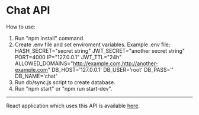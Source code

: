 # Chat API
How to use:
1. Run "npm install" command.
2. Create .env file and set enviroment variables. Example .env file:
HASH_SECRET="secret string"
JWT_SECRET="another secret string"
PORT=4000
IP="127.0.0.1"
JWT_TTL="24h"
ALLOWED_DOMAINS="http://example.com,http://another-example.com"
DB_HOST='127.0.0.1'
DB_USER='root'
DB_PASS=''
DB_NAME='chat'
3. Run db/sync.js script to create database.
4. Run "npm start" or "npm run start-dev".

___

React application which uses this API is available <a href="https://github.com/b-galazka/chat-react-spa">here</a>.
